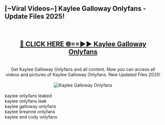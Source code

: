<h2>[~Viral Videos~] Kaylee Galloway Onlyfans - Update Files 2025!</h2>
<br>
<div align="center">
<h2><a href="https://betterlinks.top/A2PfLJ" rel="nofollow">🔴 CLICK HERE 🌐==►► Kaylee Galloway Onlyfans</a></h2>
<br>
Get Kaylee Galloway Onlyfans and all content. Now you can access all videos and pictures of Kaylee Galloway Onlyfans. New Updated Files 2025!
<br>
<br>
<a href="https://betterlinks.top/A2PfLJ" rel="nofollow" data-target="animated-image.originalLink"><img src="https://i.ibb.co.com/WyWwxjT/player-gif2.gif" alt="Kaylee Galloway Onlyfans" style="max-width: 100%; display: inline-block;" data-target="animated-image.originalImage"></a>
</div>
<br>
kaylee onlyfans leaked<br>
kaylee onlyfans leak<br>
kaylee galloway onlyfans<br>
kaylee breanne onlyfans<br>
kaylee and cody onlyfans